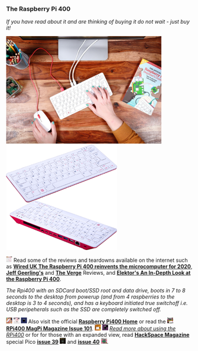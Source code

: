### The Raspberry Pi 400 
*If you have read about it and are thinking of buying it do not wait - just buy it!* 
<p align="left">
<img src="images/Image6.jpg" width="420" />
<img src="images/FB.png" width="300" />  
</p>

<img src="images/RPi400TheVergeReview.png" width="16" height="16"/> Read some of the reviews and teardowns available on the internet such as [**Wired UK The Raspberry Pi 400 reinvents the microcomputer for 2020**](https://www.wired.co.uk/article/raspberry-pi-400-review), [**Jeff Geerling's**](https://www.jeffgeerling.com/blog/2020/raspberry-pi-400-teardown-and-review) and [**The Verge**](https://www.theverge.com/2020/11/2/21542278/raspberry-pi-400-keyboard-computer-arm-release-date-news-features) Reviews, and [**Elektor's An In-Depth Look at the Raspberry Pi 400**](https://www.elektormagazine.com/news/raspberry-pi-400-review). 

*The Rpi400 with an SDCard boot/SSD root and data drive, boots in 7 to 8 seconds to the desktop from powerup (and from 4 raspberries to the desktop is 3 to 4 seconds), and has a keyboard initiated true switchoff i.e. USB peripeherals such as the SSD are completely switched off.*

<img src="images/image1.jpeg" width="16" height="16"/>  <img src="images/image4.jpeg" width="16" height="16"/>  <img src="images/Pi400-2GHz.png" width="16" height="16"/> Also visit the official [**Raspberry Pi400 Home**](https://www.raspberrypi.org/products/raspberry-pi-400/) or read the <img src="images/Magpi101.png" width="16" height="16"/> [**RPi400 MagPi Magazine Issue 101**](https://magpi.raspberrypi.org/issues/101).  <img src="images/RPi400-sda2.png" width="16" height="16"/> <img src="images/RPi400-sda2Screen.png" width="16" height="16"/>  [*Read more about using the RPi400*](RPi400.md) or for for those with an expanded view, read [**HackSpace Magazine**](https://hackspace.raspberrypi.org) special Pico [**issue 39**](https://hackspace.raspberrypi.org/issues/39) <img src="images/HackspaceFebruary2021.png" width="16" height="16"/> and [**issue 40**](https://hackspace.raspberrypi.org/issues/40) <img src="images/HackspaceMarch2021.png" width="16" height="16"/>.

